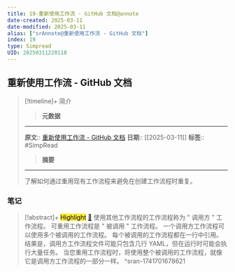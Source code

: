 ```yaml
---
title: 19-重新使用工作流 - GitHub 文档@annote
date-created: 2025-03-11
date-modified: 2025-03-11
alias: ["srAnnote@重新使用工作流 - GitHub 文档"]
index: 19
type: Simpread
UID: 20250311220118
---
```


## 重新使用工作流 - GitHub 文档

> [!timeline]+ 简介
>
> > **元数据**
>
> ---
> **原文**:: [重新使用工作流 - GitHub 文档](https://docs.github.com/zh/actions/sharing-automations/reusing-workflows#next-steps)
> **日期**:: [[2025-03-11]]
> **标签**:: #SimpRead
>
> > **摘要**
>
> ---
> 了解如何通过重用现有工作流程来避免在创建工作流程时重复。

### 笔记

> [!abstract]+ <mark style="background-color: #ffeb3b">Highlight</mark> [🧷](<http://localhost:7026/reading/19#id=1741701678621>)
> 使用其他工作流程的工作流程称为 " 调用方 " 工作流程。 可重用工作流程是 " 被调用 " 工作流程。 一个调用方工作流程可以使用多个被调用的工作流程。 每个被调用的工作流程都在一行中引用。 结果是，调用方工作流程文件可能只包含几行 YAML，但在运行时可能会执行大量任务。 当您重用工作流程时，将使用整个被调用的工作流程，就像它是调用方工作流程的一部分一样。
^sran-1741701678621
